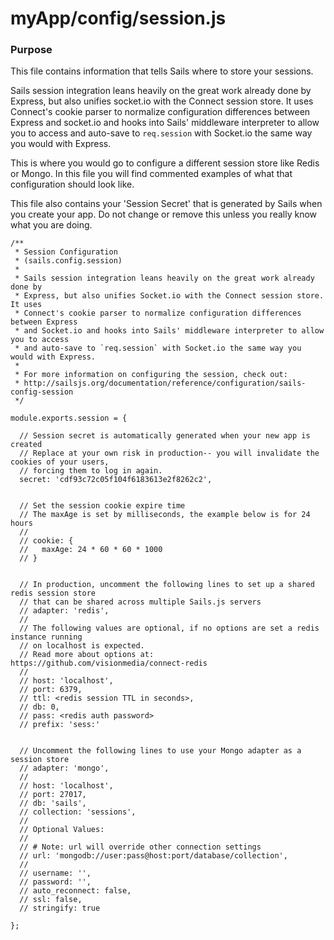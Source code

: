 # myApp/config/session.js
### Purpose
This file contains information that tells Sails where to store your sessions.  

Sails session integration leans heavily on the great work already done by Express, but also unifies socket.io with the Connect session store. It uses Connect's cookie parser to normalize configuration differences between Express and socket.io and hooks into Sails' middleware interpreter to allow you to access and auto-save to `req.session` with Socket.io the same way you would with Express.

This is where you would go to configure a different session store like Redis or Mongo.  In this file you will find commented examples of what that configuration should look like.  

This file also contains your 'Session Secret' that is generated by Sails when you create your app.  Do not change or remove this unless you really know what you are doing. 


<docmeta name="displayName" value="session.js">

```
/**
 * Session Configuration
 * (sails.config.session)
 *
 * Sails session integration leans heavily on the great work already done by
 * Express, but also unifies Socket.io with the Connect session store. It uses
 * Connect's cookie parser to normalize configuration differences between Express
 * and Socket.io and hooks into Sails' middleware interpreter to allow you to access
 * and auto-save to `req.session` with Socket.io the same way you would with Express.
 *
 * For more information on configuring the session, check out:
 * http://sailsjs.org/documentation/reference/configuration/sails-config-session
 */

module.exports.session = {

  // Session secret is automatically generated when your new app is created
  // Replace at your own risk in production-- you will invalidate the cookies of your users,
  // forcing them to log in again.
  secret: 'cdf93c72c05f104f6183613e2f8262c2',


  // Set the session cookie expire time
  // The maxAge is set by milliseconds, the example below is for 24 hours
  //
  // cookie: {
  //   maxAge: 24 * 60 * 60 * 1000
  // }


  // In production, uncomment the following lines to set up a shared redis session store
  // that can be shared across multiple Sails.js servers
  // adapter: 'redis',
  //
  // The following values are optional, if no options are set a redis instance running
  // on localhost is expected.
  // Read more about options at: https://github.com/visionmedia/connect-redis
  //
  // host: 'localhost',
  // port: 6379,
  // ttl: <redis session TTL in seconds>,
  // db: 0,
  // pass: <redis auth password>
  // prefix: 'sess:'


  // Uncomment the following lines to use your Mongo adapter as a session store
  // adapter: 'mongo',
  //
  // host: 'localhost',
  // port: 27017,
  // db: 'sails',
  // collection: 'sessions',
  //
  // Optional Values:
  //
  // # Note: url will override other connection settings
  // url: 'mongodb://user:pass@host:port/database/collection',
  //
  // username: '',
  // password: '',
  // auto_reconnect: false,
  // ssl: false,
  // stringify: true

};

```
